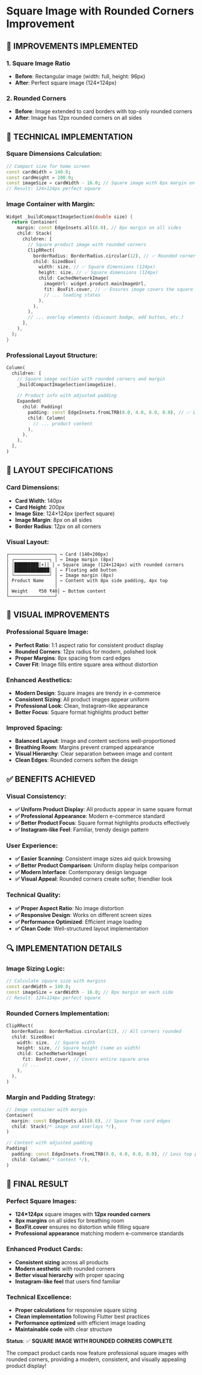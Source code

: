 # Square Image with Rounded Corners Improvement

## 🎯 **IMPROVEMENTS IMPLEMENTED**

### **1. Square Image Ratio**
- **Before**: Rectangular image (width: full, height: 96px)
- **After**: Perfect square image (124×124px)

### **2. Rounded Corners**
- **Before**: Image extended to card borders with top-only rounded corners
- **After**: Image has 12px rounded corners on all sides

## 🔧 **TECHNICAL IMPLEMENTATION**

### **Square Dimensions Calculation**:
```dart
// Compact size for home screen
const cardWidth = 140.0;
const cardHeight = 200.0;
const imageSize = cardWidth - 16.0; // Square image with 8px margin on each side
// Result: 124×124px perfect square
```

### **Image Container with Margin**:
```dart
Widget _buildCompactImageSection(double size) {
  return Container(
    margin: const EdgeInsets.all(8.0), // 8px margin on all sides
    child: Stack(
      children: [
        // Square product image with rounded corners
        ClipRRect(
          borderRadius: BorderRadius.circular(12), // ✅ Rounded corners on all sides
          child: SizedBox(
            width: size, // ✅ Square dimensions (124px)
            height: size, // ✅ Square dimensions (124px)
            child: CachedNetworkImage(
              imageUrl: widget.product.mainImageUrl,
              fit: BoxFit.cover, // ✅ Ensures image covers the square area
              // ... loading states
            ),
          ),
        ),
        // ... overlay elements (discount badge, add button, etc.)
      ],
    ),
  );
}
```

### **Professional Layout Structure**:
```dart
Column(
  children: [
    // Square image section with rounded corners and margin
    _buildCompactImageSection(imageSize),
    
    // Product info with adjusted padding
    Expanded(
      child: Padding(
        padding: const EdgeInsets.fromLTRB(8.0, 4.0, 8.0, 8.0), // ✅ Less top padding since image has margin
        child: Column(
          // ... product content
        ),
      ),
    ),
  ],
)
```

## 📱 **LAYOUT SPECIFICATIONS**

### **Card Dimensions**:
- **Card Width**: 140px
- **Card Height**: 200px
- **Image Size**: 124×124px (perfect square)
- **Image Margin**: 8px on all sides
- **Border Radius**: 12px on all corners

### **Visual Layout**:
```
┌─────────────────┐ ← Card (140×200px)
│ ┌─────────────┐ │ ← Image margin (8px)
│ │█████████[+]│ │ ← Square image (124×124px) with rounded corners
│ │█████████████│ │ ← Floating add button
│ └─────────────┘ │ ← Image margin (8px)
│ Product Name    │ ← Content with 8px side padding, 4px top
│                 │
│ Weight    ₹50 ₹40│ ← Bottom content
└─────────────────┘
```

## 🎨 **VISUAL IMPROVEMENTS**

### **Professional Square Image**:
- **Perfect Ratio**: 1:1 aspect ratio for consistent product display
- **Rounded Corners**: 12px radius for modern, polished look
- **Proper Margins**: 8px spacing from card edges
- **Cover Fit**: Image fills entire square area without distortion

### **Enhanced Aesthetics**:
- **Modern Design**: Square images are trendy in e-commerce
- **Consistent Sizing**: All product images appear uniform
- **Professional Look**: Clean, Instagram-like appearance
- **Better Focus**: Square format highlights product better

### **Improved Spacing**:
- **Balanced Layout**: Image and content sections well-proportioned
- **Breathing Room**: Margins prevent cramped appearance
- **Visual Hierarchy**: Clear separation between image and content
- **Clean Edges**: Rounded corners soften the design

## ✅ **BENEFITS ACHIEVED**

### **Visual Consistency**:
- **✅ Uniform Product Display**: All products appear in same square format
- **✅ Professional Appearance**: Modern e-commerce standard
- **✅ Better Product Focus**: Square format highlights products effectively
- **✅ Instagram-like Feel**: Familiar, trendy design pattern

### **User Experience**:
- **✅ Easier Scanning**: Consistent image sizes aid quick browsing
- **✅ Better Product Comparison**: Uniform display helps comparison
- **✅ Modern Interface**: Contemporary design language
- **✅ Visual Appeal**: Rounded corners create softer, friendlier look

### **Technical Quality**:
- **✅ Proper Aspect Ratio**: No image distortion
- **✅ Responsive Design**: Works on different screen sizes
- **✅ Performance Optimized**: Efficient image loading
- **✅ Clean Code**: Well-structured layout implementation

## 🔍 **IMPLEMENTATION DETAILS**

### **Image Sizing Logic**:
```dart
// Calculate square size with margins
const cardWidth = 140.0;
const imageSize = cardWidth - 16.0; // 8px margin on each side
// Result: 124×124px perfect square
```

### **Rounded Corners Implementation**:
```dart
ClipRRect(
  borderRadius: BorderRadius.circular(12), // All corners rounded
  child: SizedBox(
    width: size,  // Square width
    height: size, // Square height (same as width)
    child: CachedNetworkImage(
      fit: BoxFit.cover, // Covers entire square area
      // ...
    ),
  ),
)
```

### **Margin and Padding Strategy**:
```dart
// Image container with margin
Container(
  margin: const EdgeInsets.all(8.0), // Space from card edges
  child: Stack(/* image and overlays */),
)

// Content with adjusted padding
Padding(
  padding: const EdgeInsets.fromLTRB(8.0, 4.0, 8.0, 8.0), // Less top padding
  child: Column(/* content */),
)
```

## 🚀 **FINAL RESULT**

### **Perfect Square Images**:
- **124×124px** square images with **12px rounded corners**
- **8px margins** on all sides for breathing room
- **BoxFit.cover** ensures no distortion while filling square
- **Professional appearance** matching modern e-commerce standards

### **Enhanced Product Cards**:
- **Consistent sizing** across all products
- **Modern aesthetic** with rounded corners
- **Better visual hierarchy** with proper spacing
- **Instagram-like feel** that users find familiar

### **Technical Excellence**:
- **Proper calculations** for responsive square sizing
- **Clean implementation** following Flutter best practices
- **Performance optimized** with efficient image loading
- **Maintainable code** with clear structure

**Status**: ✅ **SQUARE IMAGE WITH ROUNDED CORNERS COMPLETE**

The compact product cards now feature professional square images with rounded corners, providing a modern, consistent, and visually appealing product display!
